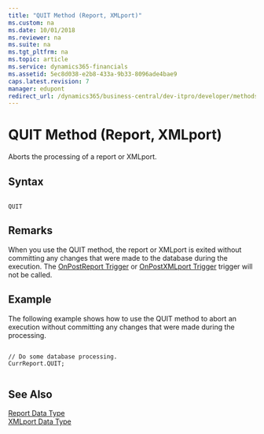 ```yaml
---
title: "QUIT Method (Report, XMLport)"
ms.custom: na
ms.date: 10/01/2018
ms.reviewer: na
ms.suite: na
ms.tgt_pltfrm: na
ms.topic: article
ms.service: dynamics365-financials
ms.assetid: 5ec8d038-e2b8-433a-9b33-8096ade4bae9
caps.latest.revision: 7
manager: edupont
redirect_url: /dynamics365/business-central/dev-itpro/developer/methods-auto/al-method-reference
---
```


 

# QUIT Method (Report, XMLport)
Aborts the processing of a report or XMLport.  
  
## Syntax  
  
```  
  
QUIT  
```  
  
## Remarks  
 When you use the QUIT method, the report or XMLport is exited without committing any changes that were made to the database during the execution. The [OnPostReport Trigger](../triggers/devenv-OnPostReport-Trigger.md) or [OnPostXMLport Trigger](../triggers/devenv-OnPostXMLport-Trigger.md) trigger will not be called.  
  
## Example  
 The following example shows how to use the QUIT method to abort an execution without committing any changes that were made during the processing.  
  
```  
  
// Do some database processing.  
CurrReport.QUIT;  
  
```  
  
## See Also  
 [Report Data Type](../datatypes/devenv-Report-Data-Type.md)   
 [XMLport Data Type](../datatypes/devenv-XMLport-Data-Type.md)